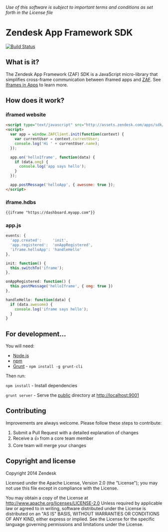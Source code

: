 *Use of this software is subject to important terms and conditions as set forth in the License file*

Zendesk App Framework SDK
=========================

[![Build Status](https://travis-ci.org/zendesk/zendesk_app_framework_sdk.svg?branch=master)](https://travis-ci.org/zendesk/zendesk_app_framework_sdk)

## What is it?

The Zendesk App Framework (ZAF) SDK is a JavaScript micro-library that simplifies cross-frame communication between iframed apps and [ZAF](http://developer.zendesk.com/documentation/apps/). See [Iframes in Apps](https://developer.zendesk.com/apps/docs/agent/iframes_in_apps) to learn more.

## How does it work?

### iframed website
```html
<script type="text/javascript" src="http://assets.zendesk.com/apps/sdk/latest/zaf_sdk.js"></script>
<script>
  var app = window.ZAFClient.init(function(context) {
    var currentUser = context.currentUser;
    console.log('Hi ' + currentUser.name);
  });

  app.on('helloIframe', function(data) {
    if (data.omg) {
      console.log('app says hello');
    }
  });

  app.postMessage('helloApp', { awesome: true });
</script>
```

### iframe.hdbs
```html
{{iframe "https://dashboard.myapp.com"}}
```

### app.js
```js
events: {
  'app.created':     'init',
  'app.registered':  'onAppRegistered',
  'iframe.helloApp': 'handleHello'
},

init: function() {
  this.switchTo('iframe');
},

onAppRegistered: function() {
  this.postMessage('helloIframe', { omg: true })
},

handleHello: function(data) {
  if (data.awesome) {
    console.log('iframe says hello');
  }
}
```

## For development...

You will need:

* [Node.js](http://nodejs.org/)
* [npm](https://www.npmjs.org/)
* [Grunt](http://gruntjs.com/) - `npm install -g grunt-cli`

Then run:

`npm install` - Install dependencies

`grunt server` - Serve the [public](./public) directory at [http://localhost:9001](http://localhost:9001)

## Contributing

Improvements are always welcome. Please follow these steps to contribute:

1. Submit a Pull Request with a detailed explanation of changes
2. Receive a :+1: from a core team member
3. Core team will merge your changes

## Copyright and license

Copyright 2014 Zendesk

Licensed under the Apache License, Version 2.0 (the "License"); you may not use this file except in compliance with the License.

You may obtain a copy of the License at
http://www.apache.org/licenses/LICENSE-2.0
Unless required by applicable law or agreed to in writing, software distributed under the License is distributed on an "AS IS" BASIS, WITHOUT WARRANTIES OR CONDITIONS OF ANY KIND, either express or implied. See the License for the specific language governing permissions and limitations under the License.
